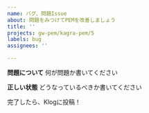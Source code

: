 ```yaml
---
name: バグ、問題Issue
about: 問題をみつけてPEMを改善しましょう
title: ''
projects: gw-pem/kagra-pem/5
labels: bug
assignees: ''

---
```


**問題について** 何が問題か書いてください

**正しい状態** どうなっているべきか書いてください


完了したら、Klogに投稿！
